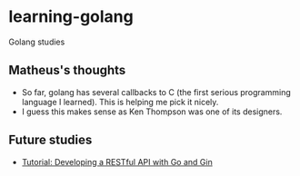 # learning-golang
Golang studies


## Matheus's thoughts

* So far, golang has several callbacks to C (the first serious programming language I learned). This is helping me pick it nicely.
* I guess this makes sense as Ken Thompson was one of its designers.


## Future studies
* [Tutorial: Developing a RESTful API with Go and Gin](https://go.dev/doc/tutorial/web-service-gin)
